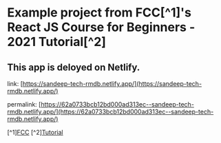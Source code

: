 # Example project from FCC[^1]'s React JS Course for Beginners - 2021 Tutorial[^2]

## This app is deloyed on Netlify.

link: [https://sandeep-tech-rmdb.netlify.app/](https://sandeep-tech-rmdb.netlify.app/)

permalink: [https://62a0733bcb12bd000ad313ec--sandeep-tech-rmdb.netlify.app/](https://62a0733bcb12bd000ad313ec--sandeep-tech-rmdb.netlify.app/)


[^1][FCC]((https://www.freecodecamp.org/))
[^2][Tutorial](https://www.youtube.com/watch?v=nTeuhbP7wdE)
